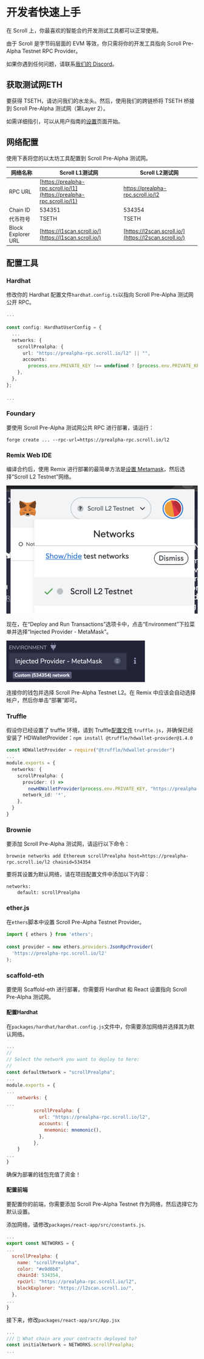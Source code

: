 # 开发者快速上手

在 Scroll 上，你最喜欢的智能合约开发测试工具都可以正常使用。

由于 Scroll 是字节码层面的 EVM 等效，你只需将你的开发工具指向 Scroll Pre-Alpha Testnet RPC Provider。

如果你遇到任何问题，请联系[我们的 Discord](https://discord.gg/scroll)。

## 获取测试网ETH

要获得 TSETH，请访问我们的水龙头。然后，使用我们的跨链桥将 TSETH 桥接到 Scroll Pre-Alpha 测试网（第Layer 2）。

如需详细指引，可以从用​​户指南的[设置](../../../user-guide/setup/)页面开始。

## 网络配置

使用下表将您的以太坊工具配置到 Scroll Pre-Alpha 测试网。

| 网络名称               | Scroll L1测试网                                                           | Scroll L2测试网                                           |
| ------------------ | ---------------------------------------------------------------------- | ------------------------------------------------------ |
| RPC URL            | [https://prealpha-rpc.scroll.io/l1](https://prealpha-rpc.scroll.io/l1) | https://prealpha-rpc.scroll.io/l2                      |
| Chain ID           | 534351                                                                 | 534354                                                 |
| 代币符号               | TSETH                                                                  | TSETH                                                  |
| Block Explorer URL | [https://l1scan.scroll.io/](https://l1scan.scroll.io/)                 | [https://l2scan.scroll.io/](https://l2scan.scroll.io/) |

## 配置工具

### Hardhat

修改你的 Hardhat 配置文件`hardhat.config.ts`以指向 Scroll Pre-Alpha 测试网公开 RPC。

```typescript
...

const config: HardhatUserConfig = {
  ...
  networks: {
    scrollPrealpha: {
      url: "https://prealpha-rpc.scroll.io/l2" || "",
      accounts:
        process.env.PRIVATE_KEY !== undefined ? [process.env.PRIVATE_KEY] : [],
    },
  },
};

...
```

### Foundary

要使用 Scroll Pre-Alpha 测试网公共 RPC 进行部署，请运行：

```
forge create ... --rpc-url=https://prealpha-rpc.scroll.io/l2
```

### Remix Web IDE

编译合约后，使用 Remix 进行部署的最简单方法是[设置 Metamask](../../../user-guide/setup/)，然后选择“Scroll L2 Testnet”网络。

![在MetaMask中选择 Scroll L2 Testnet 作为网络](scroll/testnet/pre_alpha_testnet_guide/developer_guide/img/quickstart_1.png)

现在，在“Deploy and Run Transactions”选项卡中，点击“Environment”下拉菜单并选择“Injected Provider - MetaMask”。

![在Remix中，使用 MetaMask 作为Network Provider以访问 Scroll Pre-Alpha 测试网](scroll/testnet/pre_alpha_testnet_guide/developer_guide/img/quickstart_2.png)

连接你的钱包并选择 Scroll Pre-Alpha Testnet L2。在 Remix 中应该会自动选择帐户，然后你单击“部署”即可。

### Truffle

假设你已经设置了 truffle 环境，请到 Truffle[配置文件](https://trufflesuite.com/docs/truffle/reference/configuration/) `truffle.js`，并确保已经安装了 HDWalletProvider：`npm install @truffle/hdwallet-provider@1.4.0`

```typescript
const HDWalletProvider = require("@truffle/hdwallet-provider")
...
module.exports = {
  networks: {
    scrollPrealpha: {
      provider: () =>
        newHDWalletProvider(process.env.PRIVATE_KEY, "https://prealpha-rpc.scroll.io/l2"),
      network_id: '*',
    },
  }
}
```

### Brownie

要添加 Scroll Pre-Alpha 测试网，请运行以下命令：

```
brownie networks add Ethereum scrollPrealpha host=https://prealpha-rpc.scroll.io/l2 chainid=534354
```

要将其设置为默认网络，请在项目配置文件中添加以下内容：

```
networks:
    default: scrollPrealpha
```

### ether.js

在`ethers`脚本中设置 Scroll Pre-Alpha Testnet Provider。

```javascript
import { ethers } from 'ethers';

const provider = new ethers.providers.JsonRpcProvider(
  'https://prealpha-rpc.scroll.io/l2'
);
```

### scaffold-eth

要使用 Scaffold-eth 进行部署，你需要将 Hardhat 和 React 设置指向 Scroll Pre-Alpha 测试网。

#### 配置Hardhat

在`packages/hardhat/hardhat.config.js`文件中，你需要添加网络并选择其为默认网络。

```javascript
...
//
// Select the network you want to deploy to here:
//
const defaultNetwork = "scrollPrealpha";
...
module.exports = {
...
	networks: {
...
          scrollPrealpha: {
            url: "https://prealpha-rpc.scroll.io/l2",
            accounts: {
              mnemonic: mnemonic(),
            },
          },
	}
...
}
```

确保为部署的钱包充值了资金！

#### 配置前端

要配置你的前端，你需要添加 Scroll Pre-Alpha Testnet 作为网络，然后选择它为默认设置。

添加网络，请修改`packages/react-app/src/constants.js`.

```javascript
...
export const NETWORKS = {
...
  scrollPrealpha: {
    name: "scrollPrealpha",
    color: "#e9d0b8",
    chainId: 534354,
    rpcUrl: "https://prealpha-rpc.scroll.io/l2",
    blockExplorer: "https://l2scan.scroll.io/",
  },
...
}
```

接下来，修改`packages/react-app/src/App.jsx`

```javascript
...
/// 📡 What chain are your contracts deployed to?
const initialNetwork = NETWORKS.scrollPrealpha;
...
```
